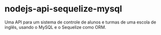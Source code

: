 # nodejs-api-sequelize-mysql
Uma API para um sistema de controle de alunos e turmas de uma escola de inglês, usando o MySQL e o Sequelize como ORM.
